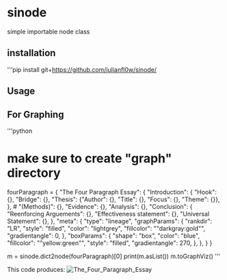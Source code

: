# sinode
simple importable node class

## installation  

'''pip install git+https://github.com/julianfl0w/sinode/

## Usage

## For Graphing

'''python 
# make sure to create "graph" directory

fourParagraph = {
    "The Four Paragraph Essay": {
        "Introduction": {
            "Hook": {},
            "Bridge": {},
            "Thesis": {"Author": {}, "Title": {}, "Focus": {}, "Theme": {}},
        },
        # "(Methods)": {},
        "Evidence": {},
        "Analysis": {},
        "Conclusion": {
            "Reenforcing Arguements": {},
            "Effectiveness statement": {},
            "Universal Statement": {},
        },
        "meta": {
            "type": "lineage",
            "graphParams": {
                "rankdir": "LR",
                "style": "filled",
                "color": "lightgrey",
                "fillcolor": "\"darkgray:gold\"",
                "gradientangle": 0,
            },
            "boxParams": {
                "shape": "box",
                "color": "blue",
                "fillcolor": "\"yellow:green\"",
                "style": "filled",
                "gradientangle": 270,
            },
        },
    }
}

m = sinode.dict2node(fourParagraph)[0]
print(m.asList())
m.toGraphViz()
'''

This code produces:
![The_Four_Paragraph_Essay](https://user-images.githubusercontent.com/8158655/213007806-793693df-c4e5-41a9-aa5e-4295db3210ba.png)

